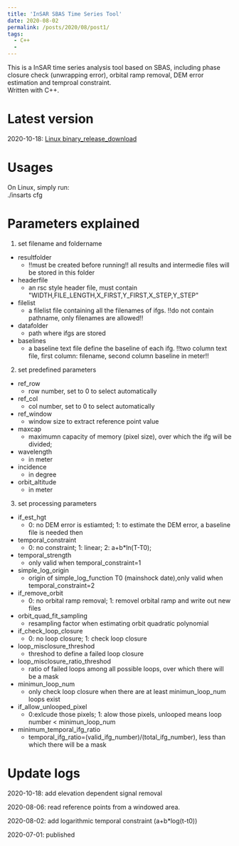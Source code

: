 ```yaml
---
title: 'InSAR SBAS Time Series Tool'
date: 2020-08-02
permalink: /posts/2020/08/post1/
tags:
  - C++
  - 
---
```


This is a InSAR time series analysis tool based on SBAS, including phase closure check (unwrapping error), orbital ramp removal, DEM error estimation and temproal constraint.  
Written with C++. 

Latest version
====== 
2020-10-18: [Linux binary_release_download](ftp://www.gacos.net/pub/share/software/insarts_20201024.zip)


Usages
======
On Linux, simply run:  
./insarts cfg  

Parameters explained
======
1. set filename and foldername  
- resultfolder
  - !!must be created before running!! all results and intermedie files will be stored in this folder  
- headerfile
  - an rsc style header file, must contain "WIDTH,FILE_LENGTH,X_FIRST,Y_FIRST,X_STEP,Y_STEP"  
- filelist
  - a filelist file containing all the filenames of ifgs. !!do not contain pathname, only filenames are allowed!!  
- datafolder
  - path where ifgs are stored  
- baselines
  - a baseline text file define the baseline of each ifg. !!two column text file, first column: filename, second column baseline in meter!!  

2. set predefined parameters  
- ref_row
  - row number, set to 0 to select automatically   
- ref_col
  - col number, set to 0 to select automatically  
- ref_window
  - window size to extract reference point value  
- maxcap
  - maximumn capacity of memory (pixel size), over which the ifg will be divided;  
- wavelength
  - in meter  
- incidence
  - in degree  
- orbit_altitude
  - in meter  

3. set processing parameters  
- if_est_hgt
  - 0: no DEM error is estiamted; 1: to estimate the DEM error, a baseline file is needed then  
- temporal_constraint
  - 0: no constraint; 1: linear; 2: a+b*ln(T-T0);  
- temporal_strength
  - only valid when temporal_constraint=1  
- simple_log_origin
  - origin of simple_log_function T0 (mainshock date),only valid when temporal_constraint=2  
- if_remove_orbit
  - 0: no orbital ramp removal; 1: removel orbital ramp and write out new files  
- orbit_quad_fit_sampling
  - resampling factor when estimating orbit quadratic polynomial  
- if_check_loop_closure
  - 0: no loop closure; 1: check loop closure  
- loop_misclosure_threshod
  - threshod to define a failed loop closure  
- loop_misclosure_ratio_threshod
  - ratio of failed loops among all possible loops, over which there will be a mask  
- minimun_loop_num
  - only check loop closure when there are at least minimun_loop_num loops exist  
- if_allow_unlooped_pixel
  - 0:exlcude those pixels; 1: alow those pixels, unlooped means loop number < minimun_loop_num   
- minimum_temporal_ifg_ratio
  - temporal_ifg_ratio=(valid_ifg_number)/(total_ifg_number), less than which there will be a mask  

Update logs
======
2020-10-18: add elevation dependent signal removal 
 
2020-08-06: read reference points from a windowed area. 

2020-08-02: add logarithmic temporal constraint (a+b*log(t-t0))  
  
2020-07-01: published  
